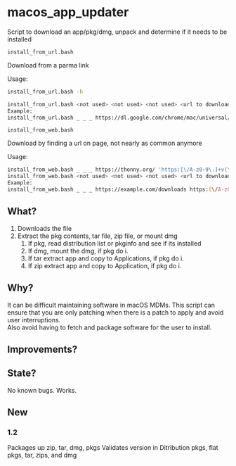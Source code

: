 # macos_app_updater

Script to download an app/pkg/dmg, unpack and determine if it needs to be installed

```install_from_url.bash```

Download from a parma link

Usage:

```bash
install_from_url.bash -h

install_from_url.bash <not used> <not used> <not used> <url to download> <optional: install type dmg,pkg,zip,tar>
Example:
install_from_url.bash _ _ _ https://dl.google.com/chrome/mac/universal/stable/GGRO/googlechrome.dmg
```

```install_from_web.bash```

Download by finding a url on page, not nearly as common anymore

Usage:
```bash
install_from_web.bash _ _ _ https://thonny.org/ 'https:[\/A-z0-9\.]+v(\d+\.)+\d+\/thonny-(\d\.)+pkg' -h
install_from_web.bash <not used> <not used> <not used> <url to download> <regex> <optional: install type dmg,pkg,zip,tar>
Example:
install_from_web.bash _ _ _ https://example.com/downloads https:[\/A-z0-9\.]+v(\d+\.)+\d+\/myapp-(\d\.)+pkg
```

## What?

1. Downloads the file
2. Extract the pkg contents, tar file, zip file, or mount dmg
    1. If pkg, read distribution list or pkginfo and see if its installed
    2. If dmg, mount the dmg, if pkg do i.
    3. If tar extract app and copy to Applications, if pkg do i.
    4. If zip extract app and copy to Application, if pkg do i.

## Why?

It can be difficult maintaining software in macOS MDMs. This script can ensure that you are only patching when there is
a patch to apply and avoid user interruptions.\
Also avoid having to fetch and package software for the user to install.

## Improvements?



## State?

No known bugs. Works.

## New

### 1.2

Packages up zip, tar, dmg, pkgs Validates version in Ditribution pkgs, flat pkgs, tar, zips, and dmg